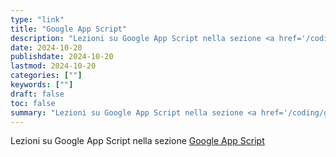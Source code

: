 ```yaml
---
type: "link"
title: "Google App Script"
description: "Lezioni su Google App Script nella sezione <a href='/coding/gappsscript'>Google App Script</a>"
date: 2024-10-20
publishdate: 2024-10-20
lastmod: 2024-10-20
categories: [""]
keywords: [""]
draft: false
toc: false
summary: "Lezioni su Google App Script nella sezione <a href='/coding/gappsscript'>Google App Script</a>"
---
```


Lezioni su Google App Script nella sezione <a href='/coding/gappsscript'>Google App Script</a>
